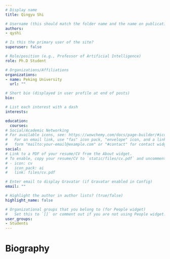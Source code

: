 ```yaml
---
# Display name
title: Qingyu Shi

# Username (this should match the folder name and the name on publications)
authors:
- qyshi

# Is this the primary user of the site?
superuser: false

# Role/position (e.g., Professor of Artificial Intelligence)
role: Ph.D Student

# Organizations/Affiliations
organizations:
- name: Peking University
  url: ""

# Short bio (displayed in user profile at end of posts)
bio: 

# List each interest with a dash
interests:

education:
  courses:
# Social/Academic Networking
# For available icons, see: https://wowchemy.com/docs/page-builder/#icons
#   For an email link, use "fas" icon pack, "envelope" icon, and a link in the
#   form "mailto:your-email@example.com" or "#contact" for contact widget.
social:
# Link to a PDF of your resume/CV from the About widget.
# To enable, copy your resume/CV to `static/files/cv.pdf` and uncomment the lines below.
# - icon: cv
#   icon_pack: ai
#   link: files/cv.pdf

# Enter email to display Gravatar (if Gravatar enabled in Config)
email: ""

# Highlight the author in author lists? (true/false)
highlight_name: false

# Organizational groups that you belong to (for People widget)
#   Set this to `[]` or comment out if you are not using People widget.
user_groups:
- Students
---
```

# Biography
